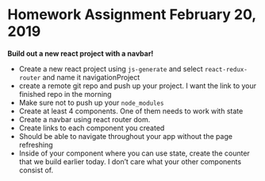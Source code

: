 # Homework Assignment February 20, 2019

**Build out a new react project with a navbar!**

- Create a new react project using `js-generate` and select `react-redux-router` and name it navigationProject
- create a remote git repo and push up your project. I want the link to your finished repo in the morning
- Make sure not to push up your `node_modules`
- Create at least 4 components. One of them needs to work with state
- Create a navbar using react router dom.
- Create links to each component you created
- Should be able to navigate throughout your app without the page refreshing
- Inside of your component where you can use state, create the counter that we build earlier today. I don’t care what your other components consist of.